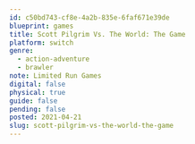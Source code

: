 ```yaml
---
id: c50bd743-cf8e-4a2b-835e-6faf671e39de
blueprint: games
title: Scott Pilgrim Vs. The World: The Game
platform: switch
genre:
  - action-adventure
  - brawler
note: Limited Run Games
digital: false
physical: true
guide: false
pending: false
posted: 2021-04-21
slug: scott-pilgrim-vs-the-world-the-game
---
```

